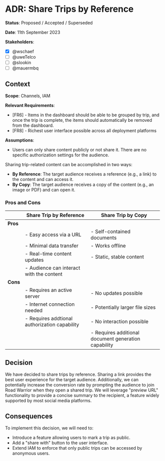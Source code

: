 # ADR: Share Trips by Reference

**Status**: Proposed / Accepted / Superseded

**Date**: 11th September 2023

**Stakeholders**:
- [x] @wschaef
- [ ] @uweTelco
- [ ] @slookin
- [ ] @mauermbq

## Context

**Scope**: Channels, IAM

**Relevant Requirements**:
- [FR6] - Items in the dashboard should be able to be grouped by trip, and once the trip is complete, the items should automatically be removed from the dashboard.
- [FR8] - Richest user interface possible across all deployment platforms

**Assumptions**:
- Users can only share content publicly or not share it. There are no specific authorization settings for the audience.

Sharing trip-related content can be accomplished in two ways:

- **By Reference**: The target audience receives a reference (e.g., a link) to the content and can access it.
- **By Copy**: The target audience receives a copy of the content (e.g., an image or PDF) and can open it.

### Pros and Cons

|          | Share Trip by Reference                       | Share Trip by Copy                                   |
| -------- | --------------------------------------------- | ---------------------------------------------------- |
| **Pros** |                                               |                                                      |
|          | - Easy access via a URL                       | - Self-contained documents                           |
|          | - Minimal data transfer                       | - Works offline                                      |
|          | - Real-time content updates                   | - Static, stable content                             |
|          | - Audience can interact with the content      |                                                      |
| **Cons** |                                               |                                                      |
|          | - Requires an active server                   | - No updates possible                                |
|          | - Internet connection needed                  | - Potentially larger file sizes                      |
|          | - Requires addtional authorization capability | - No interaction possible                            |
|          |                                               | - Requires additional document generation capability |

## Decision

We have decided to share trips by reference. Sharing a link provides the best user experience for the target audience.
Additionally, we can potentially increase the conversion rate by prompting the audience to join Road Warrior when they open a shared trip.
We will leverage "preview URL" functionality to provide a concise summary to the recipient, a feature widely supported by most social media platforms.

## Consequences

To implement this decision, we will need to:
- Introduce a feature allowing users to mark a trip as public.
- Add a "share with" button to the user interface.
- Extend IAM to enforce that only public trips can be accessed by anonymous users.
